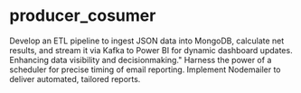 # producer_cosumer
Develop an ETL pipeline to ingest JSON data into MongoDB, calculate net results, and stream it via Kafka to Power BI for dynamic dashboard updates. Enhancing data visibility and decisionmaking." Harness the power of a scheduler for precise timing of email reporting. Implement Nodemailer to deliver automated, tailored reports.

